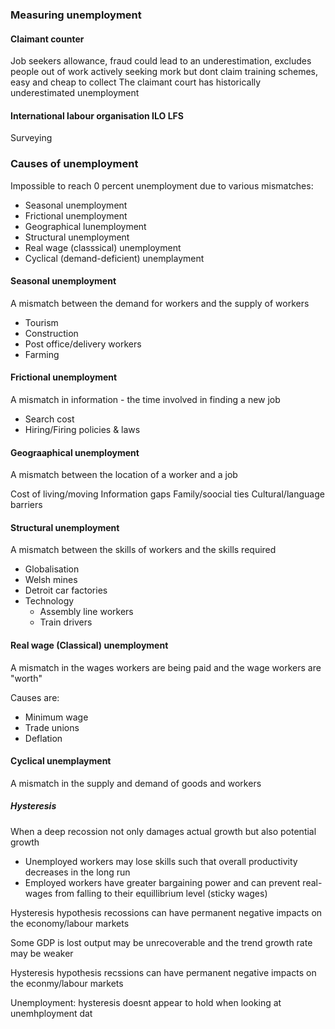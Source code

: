 ### Measuring unemployment

#### Claimant counter

Job seekers allowance, fraud could lead to an underestimation, excludes people out of work actively seeking mork but dont claim training schemes, easy and cheap to collect
The claimant court has historically underestimated unemployment
#### International labour organisation ILO LFS

Surveying 


### Causes of unemployment

Impossible to reach 0 percent unemployment due to various mismatches:

- Seasonal unemployment
- Frictional unemployment
- Geographical lunemployment
- Structural unemployment
- Real wage (classsical) unemployment
- Cyclical (demand-deficient) unemplayment

#### Seasonal unemployment

A mismatch between the demand for workers and the supply of workers

- Tourism
- Construction
- Post office/delivery workers
- Farming

#### Frictional unemployment

A mismatch in information - the time involved in finding a new job

- Search cost
- Hiring/Firing policies &amp; laws

#### Geograaphical unemployment

A mismatch between the location of a worker and a job

Cost of living/moving
Information gaps
Family/soocial ties
Cultural/language barriers

#### Structural unemployment

A mismatch between the skills of workers and the skills required

- Globalisation
- Welsh mines
- Detroit car factories
- Technology
	- Assembly line workers
	- Train drivers

#### Real wage (Classical) unemployment

A mismatch in the wages workers are being paid and the wage workers are "worth"

Causes are:
- Minimum wage
- Trade unions
- Deflation

#### Cyclical unemplayment

A mismatch in the supply and demand of goods and workers

##### Hysteresis 

When a deep recossion not only damages actual growth but also potential growth

- Unemployed workers may lose skills such that overall productivity decreases in the long run
- Employed workers have greater bargaining power and can prevent real-wages from falling to their equillibrium level (sticky wages)


Hysteresis hypothesis recossions can have permanent negative impacts on the economy/labour markets

 Some GDP is lost output may be unrecoverable and the trend growth rate may be weaker

Hysteresis hypothesis recssions can have permanent negative impacts on the econmy/labour markets

Unemployment: hysteresis doesnt appear to hold when looking at unemhployment dat


